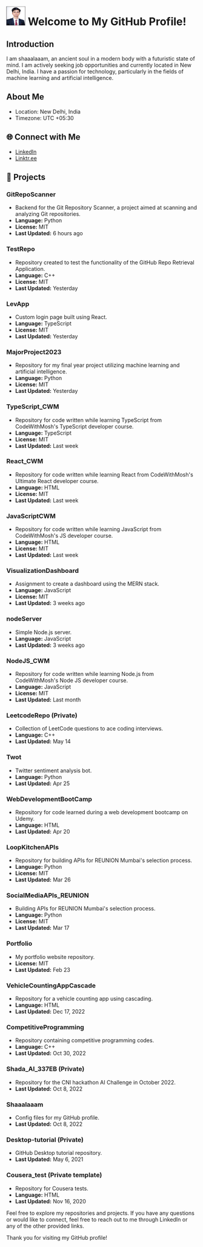 # <img src="./Shadab_Photo.jpg" alt="Logo" width="50" height="50"> Welcome to My GitHub Profile!

## Introduction
I am shaaalaaam, an ancient soul in a modern body with a futuristic state of mind. I am actively seeking job opportunities and currently located in New Delhi, India. I have a passion for technology, particularly in the fields of machine learning and artificial intelligence.

## About Me
- Location: New Delhi, India
- Timezone: UTC +05:30

## 🌐 Connect with Me
- [LinkedIn](https://www.linkedin.com/in/sha1am)
- [Linktr.ee](https://linktr.ee/sha1am)

## 💼 Projects

### GitRepoScanner
- Backend for the Git Repository Scanner, a project aimed at scanning and analyzing Git repositories.
- **Language:** Python
- **License:** MIT
- **Last Updated:** 6 hours ago

### TestRepo
- Repository created to test the functionality of the GitHub Repo Retrieval Application.
- **Language:** C++
- **License:** MIT
- **Last Updated:** Yesterday

### LevApp
- Custom login page built using React.
- **Language:** TypeScript
- **License:** MIT
- **Last Updated:** Yesterday

### MajorProject2023
- Repository for my final year project utilizing machine learning and artificial intelligence.
- **Language:** Python
- **License:** MIT
- **Last Updated:** Yesterday

### TypeScript_CWM
- Repository for code written while learning TypeScript from CodeWithMosh's TypeScript developer course.
- **Language:** TypeScript
- **License:** MIT
- **Last Updated:** Last week

### React_CWM
- Repository for code written while learning React from CodeWithMosh's Ultimate React developer course.
- **Language:** HTML
- **License:** MIT
- **Last Updated:** Last week

### JavaScriptCWM
- Repository for code written while learning JavaScript from CodeWithMosh's JS developer course.
- **Language:** HTML
- **License:** MIT
- **Last Updated:** Last week

### VisualizationDashboard
- Assignment to create a dashboard using the MERN stack.
- **Language:** JavaScript
- **License:** MIT
- **Last Updated:** 3 weeks ago

### nodeServer
- Simple Node.js server.
- **Language:** JavaScript
- **Last Updated:** 3 weeks ago

### NodeJS_CWM
- Repository for code written while learning Node.js from CodeWithMosh's Node JS developer course.
- **Language:** JavaScript
- **License:** MIT
- **Last Updated:** Last month

### LeetcodeRepo (Private)
- Collection of LeetCode questions to ace coding interviews.
- **Language:** C++
- **Last Updated:** May 14

### Twot
- Twitter sentiment analysis bot.
- **Language:** Python
- **Last Updated:** Apr 25

### WebDevelopmentBootCamp
- Repository for code learned during a web development bootcamp on Udemy.
- **Language:** HTML
- **Last Updated:** Apr 20

### LoopKitchenAPIs
- Repository for building APIs for REUNION Mumbai's selection process.
- **Language:** Python
- **License:** MIT
- **Last Updated:** Mar 26

### SocialMediaAPIs_REUNION
- Building APIs for REUNION Mumbai's selection process.
- **Language:** Python
- **License:** MIT
- **Last Updated:** Mar 17

### Portfolio
- My portfolio website repository.
- **License:** MIT
- **Last Updated:** Feb 23

### VehicleCountingAppCascade
- Repository for a vehicle counting app using cascading.
- **Language:** HTML
- **Last Updated:** Dec 17, 2022

### CompetitiveProgramming
- Repository containing competitive programming codes.
- **Language:** C++
- **Last Updated:** Oct 30, 2022

### Shada_AI_337EB (Private)
- Repository for the CNI hackathon AI Challenge in October 2022.
- **Last Updated:** Oct 8, 2022

### Shaaalaaam
- Config files for my GitHub profile.
- **Last Updated:** Oct 8, 2022

### Desktop-tutorial (Private)
- GitHub Desktop tutorial repository.
- **Last Updated:** May 6, 2021

### Cousera_test (Private template)
- Repository for Cousera tests.
- **Language:** HTML
- **Last Updated:** Nov 16, 2020

Feel free to explore my repositories and projects. If you have any questions or would like to connect, feel free to reach out to me through LinkedIn or any of the other provided links.

Thank you for visiting my GitHub profile!
